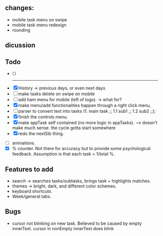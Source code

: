 ## changes:
- mobile task menu on swipe
- mobile task menu redesign
- rounding

## dicussion
<!-- - should "failed" state be done away with? Make the "failed" state apply to tasks that are not "done" by the end of the day? -->

## Todo 
- [ ] ---
- [x] History -> previous days, or even next days
- [ ] make tasks delete on swipe on mobile
- [ ] add ham menu for mobile (left of logo). -> what for?
- [x] make menu/add functionalities happen through a right click menu,
- [ ] parser to convert text into tasks (1. main task ;; 1.1 sub1 ;; 1.2 sub2 ;;);
- [x] finish the controls menu.
- [x] make appTask self contained (no more logic in appTasks). --> doesn't make much sense. the cycle gotta start somewhere
- [x] redo the nextSib thing.
<!-- - [ ] expirement with v-once on controls for performance. -->
- [ ] animations.
- [x] % counter. Not there for accuracy but to provide some psychological feedback. Assumption is that each task = 1/total %.

## Features to add
- search -> searches tasks/subtasks, brings task + highlights matches.
- themes -> bright, dark, and different color schemes.
- keyboard shortcuts.
- Week/general tabs.

## Bugs
- cursor not blinking on new task. Believed to be caused by empty innerText. cursor in nonEmpty innerText does blink
<!-- - cursor one letter behind when editing -->
